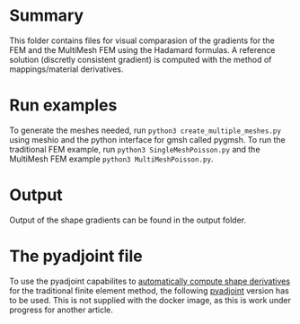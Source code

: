 # Summary

This folder contains files for visual comparasion of the gradients for the
FEM and the MultiMesh FEM using the Hadamard formulas.
A reference solution (discretly consistent gradient) is computed with the
method of mappings/material derivatives.

# Run examples
To generate the meshes needed, run
`python3 create_multiple_meshes.py`
using meshio and the python interface for gmsh called pygmsh.
To run the traditional FEM example, run
`python3 SingleMeshPoisson.py`
and the MultiMesh FEM example
`python3 MultiMeshPoisson.py`.

# Output
Output of the shape gradients can be found in the output folder.


# The pyadjoint file
To use the pyadjoint capabilites to [automatically compute shape derivatives](https://github.com/jorgensd/MultiMeshShapeOpt_code/blob/master/Poisson_comparasion/SingleMeshPoisson_pyadjoint.py) for the traditional finite element method, the following [pyadjoint](https://bitbucket.org/dolfin-adjoint/pyadjoint/pull-requests/72) version has to be used. This is not supplied with the docker image, as this is work under progress for another article.